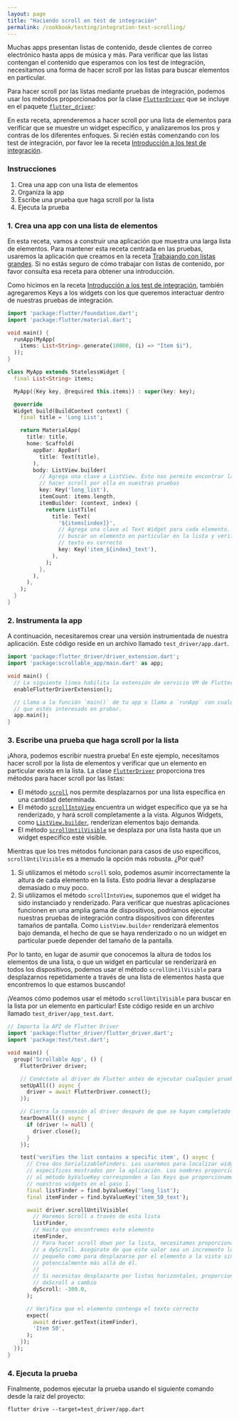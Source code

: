```yaml
---
layout: page
title: "Haciendo scroll en test de integración"
permalink: /cookbook/testing/integration-test-scrolling/
---
```


Muchas apps presentan listas de contenido, desde clientes de correo electrónico hasta apps de música y más. Para verificar que las listas contengan el contenido que esperamos con los test de integración, necesitamos una forma de hacer scroll por las listas para buscar elementos en particular.

Para hacer scroll por las listas mediante pruebas de integración, podemos usar los métodos proporcionados por la clase
[`FlutterDriver`](https://docs.flutter.io/flutter/flutter_driver/FlutterDriver-class.html)
que se incluye en el paquete
[`flutter_driver`](https://docs.flutter.io/flutter/flutter_driver/flutter_driver-library.html):

En esta receta, aprenderemos a hacer scroll por una lista de elementos para verificar que se muestre un widget específico, y analizaremos los pros y contras de los diferentes enfoques. Si recién estás comenzando con los test de integración, por favor lee la receta [Introducción a los test de integración](/cookbook/testing/integration-test-introduction/).

### Instrucciones

  1. Crea una app con una lista de elementos
  2. Organiza la app
  3. Escribe una prueba que haga scroll por la lista
  4. Ejecuta la prueba

### 1. Crea una app con una lista de elementos

En esta receta, vamos a construir una aplicación que muestra una larga lista de elementos. Para mantener esta receta centrada en las pruebas, usaremos la aplicación que creamos en la receta 
[Trabajando con listas grandes](/cookbook/lists/long-lists/). Si no estás seguro de cómo trabajar con listas de contenido, por favor consulta esa receta para obtener una introducción.

Como hicimos en la receta [Introducción a los test de integración](/cookbook/testing/integration-test-introduction/), también agregaremos Keys a los widgets con los que queremos interactuar dentro de nuestras pruebas de integración.

```dart
import 'package:flutter/foundation.dart';
import 'package:flutter/material.dart';

void main() {
  runApp(MyApp(
    items: List<String>.generate(10000, (i) => "Item $i"),
  ));
}

class MyApp extends StatelessWidget {
  final List<String> items;

  MyApp({Key key, @required this.items}) : super(key: key);

  @override
  Widget build(BuildContext context) {
    final title = 'Long List';

    return MaterialApp(
      title: title,
      home: Scaffold(
        appBar: AppBar(
          title: Text(title),
        ),
        body: ListView.builder(
          // Agrega una clave a ListView. Esto nos permite encontrar la lista y
          // hacer scroll por ella en nuestras pruebas
          key: Key('long_list'),
          itemCount: items.length,
          itemBuilder: (context, index) {
            return ListTile(
              title: Text(
                '${items[index]}',
                // Agrega una clave al Text Widget para cada elemento. Esto nos permite
                // buscar un elemento en particular en la lista y verificar que el
                // texto es correcto
                key: Key('item_${index}_text'),
              ),
            );
          },
        ),
      ),
    );
  }
}
```

### 2. Instrumenta la app

A continuación, necesitaremos crear una versión instrumentada de nuestra aplicación. Este código reside en un archivo llamado `test_driver/app.dart`.

<!-- skip -->
```dart
import 'package:flutter_driver/driver_extension.dart';
import 'package:scrollable_app/main.dart' as app;

void main() {
  // La siguiente línea habilita la extensión de servicio VM de Flutter Driver
  enableFlutterDriverExtension();

  // Llama a la función `main()` de tu app o llama a `runApp` con cualquier widget
  // que estés interesado en probar.
  app.main();
}
```

### 3. Escribe una prueba que haga scroll por la lista

¡Ahora, podemos escribir nuestra prueba! En este ejemplo, necesitamos hacer scroll por la lista de elementos y verificar que un elemento en particular exista en la lista. La clase
[`FlutterDriver`](https://docs.flutter.io/flutter/flutter_driver/FlutterDriver-class.html)
proporciona tres métodos para hacer scroll por las listas:

  - El método 
  [`scroll`](https://docs.flutter.io/flutter/flutter_driver/FlutterDriver/scroll.html)
  nos permite desplazarnos por una lista específica en una cantidad determinada. 
  - El método 
  [`scrollIntoView`](https://docs.flutter.io/flutter/flutter_driver/FlutterDriver/scrollIntoView.html)
  encuentra un widget específico que ya se ha renderizado, y hará scroll completamente a
   la vista. Algunos Widgets, como 
  [`ListView.builder`](https://docs.flutter.io/flutter/widgets/ListView/ListView.builder.html), renderizan elementos bajo demanda.
  - El método 
  [`scrollUntilVisible`](https://docs.flutter.io/flutter/flutter_driver/FlutterDriver/scrollUntilVisible.html)
  se desplaza por una lista hasta que un widget específico esté visible.

Mientras que los tres métodos funcionan para casos de uso específicos, `scrollUntilVisible` es a menudo la opción más robusta. ¿Por qué?

  1. Si utilizamos el método `scroll` solo, podemos asumir incorrectamente la altura de cada elemento en la lista. Esto podría llevar a desplazarse demasiado o muy poco.
  2. Si utilizamos el método `scrollIntoView`, suponemos que el widget ha sido instanciado y renderizado. Para verificar que nuestras aplicaciones funcionen en una amplia gama de dispositivos, podríamos ejecutar nuestras pruebas de integración contra dispositivos con diferentes tamaños de pantalla. Como `ListView.builder` renderizará elementos bajo demanda, el hecho de que se haya renderizado o no un widget en particular puede depender del tamaño de la pantalla.

Por lo tanto, en lugar de asumir que conocemos la altura de todos los elementos de una lista, o que un widget en particular se renderizará en todos los dispositivos, podemos usar el método `scrollUntilVisible` para desplazarnos repetidamente a través de una lista de elementos hasta que encontremos lo que estamos buscando!

¡Veamos cómo podemos usar el método `scrollUntilVisible` para buscar en la lista por un elemento en particular! Este código reside en un archivo llamado `test_driver/app_test.dart`.

```dart
// Importa la API de Flutter Driver
import 'package:flutter_driver/flutter_driver.dart';
import 'package:test/test.dart';

void main() {
  group('Scrollable App', () {
    FlutterDriver driver;

    // Conéctate al driver de Flutter antes de ejecutar cualquier prueba
    setUpAll(() async {
      driver = await FlutterDriver.connect();
    });

    // Cierra la conexión al driver después de que se hayan completado los test
    tearDownAll(() async {
      if (driver != null) {
        driver.close();
      }
    });

    test('verifies the list contains a specific item', () async {
      // Crea dos SerializableFinders. Los usaremos para localizar widgets
      // específicos mostrados por la aplicación. Los nombres proporcionados
      // al método byValueKey corresponden a las Keys que proporcionamos a
      // nuestros widgets en el paso 1.
      final listFinder = find.byValueKey('long_list');
      final itemFinder = find.byValueKey('item_50_text');

      await driver.scrollUntilVisible(
        // Haremos Scroll a través de esta lista
        listFinder,
        // Hasta que encontremos este elemento
        itemFinder,
        // Para hacer scroll down por la lista, necesitamos proporcionar un valor negativo
        // a dyScroll. Asegúrate de que este valor sea un incremento lo suficientemente
        // pequeño como para desplazarse por el elemento a la vista sin desplazarse
        // potencialmente más allá de él.
        //
        // Si necesitas desplazarte por listas horizontales, proporciona un argumento
        // dxScroll a cambio
        dyScroll: -300.0,
      );

      // Verifica que el elemento contenga el texto correcto
      expect(
        await driver.getText(itemFinder),
        'Item 50',
      );
    });
  });
}
```

### 4. Ejecuta la prueba

Finalmente, podemos ejecutar la prueba usando el siguiente comando desde la raíz del 
proyecto:

```
flutter drive --target=test_driver/app.dart
```